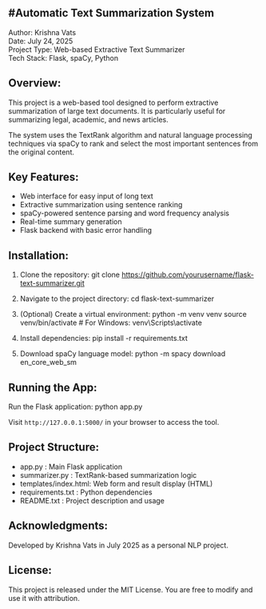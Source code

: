 #Automatic Text Summarization System
------------------------------------

Author: Krishna Vats  
Date: July 24, 2025  
Project Type: Web-based Extractive Text Summarizer  
Tech Stack: Flask, spaCy, Python

Overview:
---------
This project is a web-based tool designed to perform extractive summarization of large text documents. 
It is particularly useful for summarizing legal, academic, and news articles.

The system uses the TextRank algorithm and natural language processing techniques via spaCy to 
rank and select the most important sentences from the original content.

Key Features:
-------------
- Web interface for easy input of long text
- Extractive summarization using sentence ranking
- spaCy-powered sentence parsing and word frequency analysis
- Real-time summary generation
- Flask backend with basic error handling

Installation:
-------------
1. Clone the repository:
   git clone https://github.com/yourusername/flask-text-summarizer.git

2. Navigate to the project directory:
   cd flask-text-summarizer

3. (Optional) Create a virtual environment:
   python -m venv venv
   source venv/bin/activate  # For Windows: venv\Scripts\activate

4. Install dependencies:
   pip install -r requirements.txt

5. Download spaCy language model:
   python -m spacy download en_core_web_sm

Running the App:
----------------
Run the Flask application:
   python app.py

Visit `http://127.0.0.1:5000/` in your browser to access the tool.

Project Structure:
------------------
- app.py              : Main Flask application
- summarizer.py       : TextRank-based summarization logic
- templates/index.html: Web form and result display (HTML)
- requirements.txt    : Python dependencies
- README.txt          : Project description and usage

Acknowledgments:
----------------
Developed by Krishna Vats in July 2025 as a personal NLP project.

License:
--------
This project is released under the MIT License. You are free to modify and use it with attribution.
